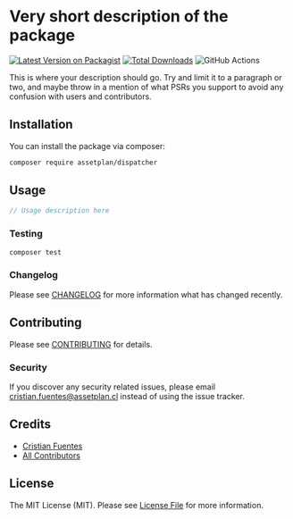 # Very short description of the package

[![Latest Version on Packagist](https://img.shields.io/packagist/v/assetplan/dispatcher.svg?style=flat-square)](https://packagist.org/packages/assetplan/dispatcher)
[![Total Downloads](https://img.shields.io/packagist/dt/assetplan/dispatcher.svg?style=flat-square)](https://packagist.org/packages/assetplan/dispatcher)
![GitHub Actions](https://github.com/assetplan/dispatcher/actions/workflows/main.yml/badge.svg)

This is where your description should go. Try and limit it to a paragraph or two, and maybe throw in a mention of what PSRs you support to avoid any confusion with users and contributors.

## Installation

You can install the package via composer:

```bash
composer require assetplan/dispatcher
```

## Usage

```php
// Usage description here
```

### Testing

```bash
composer test
```

### Changelog

Please see [CHANGELOG](CHANGELOG.md) for more information what has changed recently.

## Contributing

Please see [CONTRIBUTING](CONTRIBUTING.md) for details.

### Security

If you discover any security related issues, please email cristian.fuentes@assetplan.cl instead of using the issue tracker.

## Credits

-   [Cristian Fuentes](https://github.com/assetplan)
-   [All Contributors](../../contributors)

## License

The MIT License (MIT). Please see [License File](LICENSE.md) for more information.

